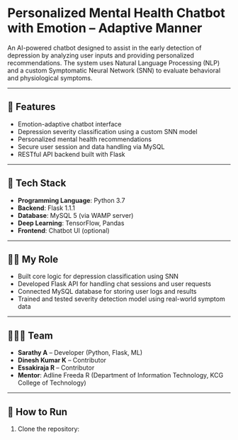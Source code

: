 # Personalized Mental Health Chatbot with Emotion – Adaptive Manner

An AI-powered chatbot designed to assist in the early detection of depression by analyzing user inputs and providing personalized recommendations. The system uses Natural Language Processing (NLP) and a custom Symptomatic Neural Network (SNN) to evaluate behavioral and physiological symptoms.

---

## 🧠 Features

- Emotion-adaptive chatbot interface
- Depression severity classification using a custom SNN model
- Personalized mental health recommendations
- Secure user session and data handling via MySQL
- RESTful API backend built with Flask

---

## 🔧 Tech Stack

- **Programming Language**: Python 3.7  
- **Backend**: Flask 1.1.1  
- **Database**: MySQL 5 (via WAMP server)  
- **Deep Learning**: TensorFlow, Pandas  
- **Frontend**: Chatbot UI (optional)

---

## 🧑‍💻 My Role

- Built core logic for depression classification using SNN
- Developed Flask API for handling chat sessions and user requests
- Connected MySQL database for storing user logs and results
- Trained and tested severity detection model using real-world symptom data

---

## 👨‍👩‍👦 Team

- **Sarathy A** – Developer (Python, Flask, ML)  
- **Dinesh Kumar K** – Contributor  
- **Essakiraja R** – Contributor  
- **Mentor**: Adline Freeda R (Department of Information Technology, KCG College of Technology)

---

## 🚀 How to Run

1. Clone the repository:

